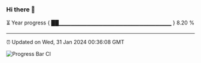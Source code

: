 ### Hi there 👋

⏳ Year progress { ██▁▁▁▁▁▁▁▁▁▁▁▁▁▁▁▁▁▁▁▁▁▁▁▁▁▁▁▁ } 8.20 %

---

⏰ Updated on Wed, 31 Jan 2024 00:36:08 GMT

![Progress Bar CI](https://github.com/Shyam-Makwana/GitHub-Actions-Demo/workflows/Progress%20Bar%20CI/badge.svg)
